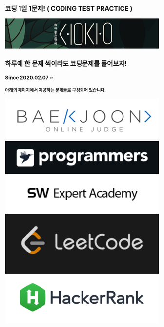 ## 코딩 1일 1문제! ( CODING TEST PRACTICE )
![SOMJANG LOGO](/images/SOMJANG.png "Optional title")
## 하루에 한 문제 씩이라도 코딩문제를 풀어보자!
### Since 2020.02.07 ~
#### 아래의 페이지에서 제공하는 문제들로 구성되어 있습니다.
[![BaekJoon](/images/BaekJoon.png)](https://www.acmicpc.net/)
[![Programmers](/images/Programmers.png)](https://programmers.co.kr/)
[![Samsung_SW_Academy](/images/Samsung_SW_Academy.png)](https://swexpertacademy.com/main/main.do)
[![LeetCode](/images/LeetCode.png)](https://leetcode.com/)
[![HackerRank](/images/HackerRank.png)](https://www.hackerrank.com/)
